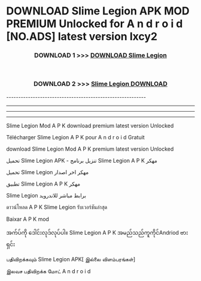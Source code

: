# DOWNLOAD Slime Legion  APK MOD PREMIUM Unlocked for A n d r o i d [NO.ADS] latest version lxcy2 



<div align="center">

<h3>DOWNLOAD 1 >>> <a href="https://getmod2.web.app/?judul=Slime Legion ">DOWNLOAD Slime Legion </a></h3><br>

<h3>DOWNLOAD 2 >>> <a href="https://getmod2.web.app/?judul=Slime Legion ">Slime Legion  DOWNLOAD </a></h3>

</div>
----------------------------------------------------------

----------------------------------------------------------

----------------------------------------------------------

----------------------------------------------------------

Slime Legion  Mod A P K download premium latest version Unlocked

Télécharger Slime Legion  A P K pour A n d r o i d Gratuit

download Slime Legion  Mod A P K premium latest version Unlocked

تحميل Slime Legion  APK - تنزيل برنامج Slime Legion  A P K مهكر

تحميل Slime Legion  مهكر اخر اصدار

تطبيق Slime Legion  A P K مهكر

Slime Legion  برابط مباشر للاندرويد

ดาวน์โหลด A P K Slime Legion  รับเวอร์ชันล่าสุด

Baixar A P K mod

အက်ပ်ကို ဒေါင်းလုဒ်လုပ်ပါ။ Slime Legion  A P K အမည်သည်ကူကိုင်Andriod ဗားရှင်း

பதிவிறக்கவும் Slime Legion  APK[ இல்லை விளம்பரங்கள்] 
 
இலவச பதிவிறக்க மோட் A n d r o i d



